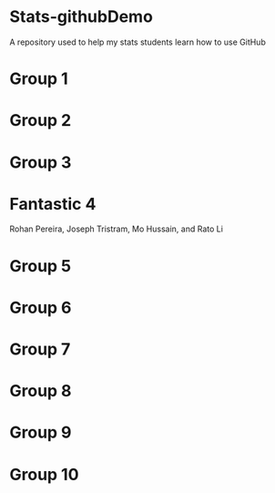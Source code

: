 # Stats-githubDemo
A repository used to help my stats students learn how to use GitHub

Group 1
===

Group 2
===

Group 3
===

Fantastic 4
===
Rohan Pereira, Joseph Tristram, Mo Hussain, and Rato Li

Group 5
===

Group 6
===

Group 7
===

Group 8
===

Group 9
===

Group 10
===
